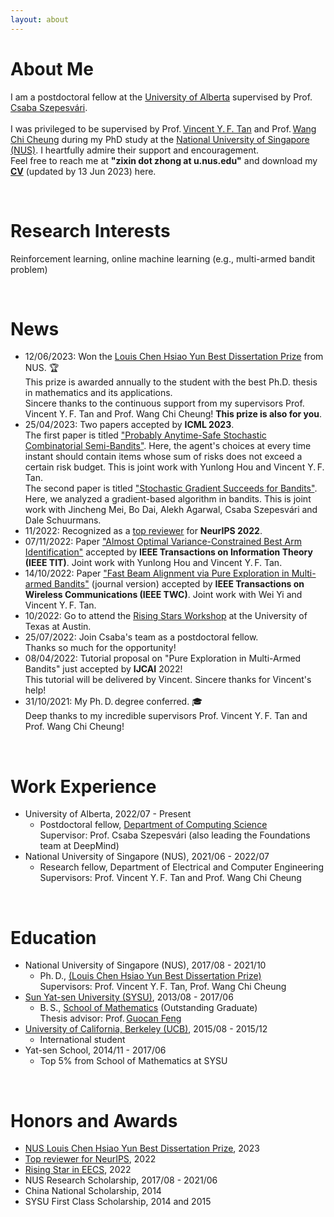 ```yaml
---
layout: about
---
```


# About Me
<!-- Hi! I am currently a Ph.&thinsp;D.&thinsp;candidate at the
<a href="https://www.math.nus.edu.sg/">Department of Mathematics</a>  -->
<!-- Hi! I am currently a research fellow at the 
<a href="https://www.eng.nus.edu.sg/ece/">Department of Electrical and Computer Engineering</a> 
of
<a href="https://www.nus.edu.sg/">National University of Singapore (NUS)</a>,  
working with 
Prof.&thinsp;<a href="https://www.ece.nus.edu.sg/stfpage/vtan/">Vincent Y.&thinsp;F. Tan</a> and 
Prof.&thinsp;<a href="https://www.eng.nus.edu.sg/isem/staff/cheung-wang-chi/">Wang Chi Cheung</a>. -->
<!--  -->
<!--  -->
<!--  -->
I am a postdoctoral fellow at the <a href="https://www.ualberta.ca/index.html">University of Alberta</a> supervised by Prof.&thinsp;<a href="https://sites.ualberta.ca/~szepesva/">Csaba Szepesvári</a>.  
<br>
I was privileged to be supervised by 
Prof.&thinsp;<a href="https://www.ece.nus.edu.sg/stfpage/vtan/">Vincent Y.&thinsp;F. Tan</a> and 
Prof.&thinsp;<a href="https://www.eng.nus.edu.sg/isem/staff/cheung-wang-chi/">Wang Chi Cheung</a>
during my PhD study at the
<a href="https://www.nus.edu.sg/">National University of Singapore (NUS)</a>.
I heartfully admire their support and encouragement.
<br>
Feel free to reach me at <b>"zixin dot zhong at u.nus.edu"</b> and download my <a href="cv/cv_zixin_zhong_2023_06_13_eng.pdf"><b>CV</b></a> (updated by 13 Jun 2023) here.

<!--**Hometown**: Zhanjiang City, Guangdong Province, China -->

<!-- :envelope:  -->
<!-- **Email**: zixin.zhong@u.nus.edu  -->

<!-- 📝  -->
<!-- **CV**:   <a href="cv/cv_zixin_zhong_1025_2021_eng.pdf">pdf</a> (updated by 25 Oct 2021)   -->


<!-- <button class="btn"><i class="fa fa-home"></i>HOME</button> -->
<!-- <span class="block-highlight"><b>&thinsp;Email&thinsp;</b></span> &nbsp;zixin dot zhong at u.nus.edu -->
<!-- <button class="btn">**Email me**</button> &nbsp;&nbsp;&nbsp; via "zixin dot zhong at u dot nus dot edu" -->
<!-- <br>  -->


<!-- <span class="block-highlight"><b>&thinsp;Email&thinsp;</b></span> &nbsp;zixin dot zhong at u.nus.edu

<span id="blocktype">
     <a href="cv/cv_zixin_zhong_1208_2021_eng.pdf"><b>&thinsp;CV Download&thinsp;</b></a>  &nbsp;
</span>
(updated by 08 Dec 2021) -->
<!-- <btn1 href="cv/cv_zixin_zhong_1025_2021_eng.pdf">**Download CV**</btn1> (updated by 25 Oct 2021) -->




<!---There is no specific format here. You can fill out the form you want.  
For example, you might want to write a brief introduction about your self, experience, interests, publications, and other information.  
I wrote "about me", "career", and "interests" on this page as an example.  
--->

<br/>

# Research Interests
Reinforcement learning, online machine learning (e.g., multi-armed bandit problem)

<br/>


# News
<!-- emoji table: https://gist.github.com/rxaviers/7360908 -->
<ul>
     
<!-- <li> 🐯 🐯 🐯 <strong>Happy Chinese New Year!</strong> 🐯 🐯 🐯 </li> -->
     
<!-- <li> &#128640; &#128640; &#128640; <strong>Open to job market!</strong> &#128640; &#128640; &#128640; </li>
 -->
     
<li> 12/06/2023: Won the <a href="https://www.math.nus.edu.sg/about/university-awards-accolades-for-graduate/">Louis Chen Hsiao Yun Best Dissertation Prize</a> from NUS. 🏆 
     <br> This prize is awarded annually to the student with the best Ph.D. thesis in mathematics and its applications.
     <br> Sincere thanks to the continuous support from my supervisors Prof. Vincent Y.&thinsp;F. Tan and Prof. Wang Chi Cheung! <b>This prize is also for you</b>.
</li>
     
<li> 25/04/2023: Two papers accepted by <b>ICML 2023</b>. 
     <br> The first paper is titled <a href="https://arxiv.org/abs/2301.13393">"Probably Anytime-Safe Stochastic Combinatorial Semi-Bandits"</a>. Here, the agent's choices at every time instant should contain items whose sum of risks does not exceed a certain risk budget. This is joint work with Yunlong Hou and Vincent Y.&thinsp;F. Tan. 
<br> The second paper is titled <a href="https://icml.cc/Conferences/2023/ScheduleMultitrack?event=24315">"Stochastic Gradient Succeeds for Bandits"</a>. Here, we analyzed a gradient-based algorithm in bandits. This is joint work with Jincheng Mei, Bo Dai, Alekh Agarwal, Csaba Szepesvári and Dale Schuurmans.
 </li>

<li> 11/2022: Recognized as a <a href="https://neurips.cc/Conferences/2022/ProgramCommittee">top reviewer</a> for <b>NeurIPS 2022</b>.  </li>
     
<li> 07/11/2022: Paper <a href="https://arxiv.org/abs/2201.10142">"Almost Optimal Variance-Constrained Best Arm Identification"</a> accepted by <b>IEEE Transactions on Information Theory (IEEE TIT)</b>. Joint work with Yunlong Hou and Vincent Y.&thinsp;F. Tan.       
     </li>
     
<li> 14/10/2022: Paper <a href="https://arxiv.org/abs/2210.12625">"Fast Beam Alignment via Pure Exploration in Multi-armed Bandits"</a> (journal version) accepted by <b>IEEE Transactions on Wireless Communications (IEEE TWC)</b>. Joint work with Wei Yi and Vincent Y.&thinsp;F. Tan.       
     </li>

<li> 10/2022: Go to attend the <a href="https://risingstars.utexas.edu/">Rising Stars Workshop</a> at the University of Texas at Austin.
     </li>
     
<li> 25/07/2022: Join Csaba's team as a postdoctoral fellow.
     <br> Thanks so much for the opportunity!
<!--      I will be the single presenter. -->
     </li>

<li> 08/04/2022: Tutorial proposal on "Pure Exploration in Multi-Armed Bandits" just accepted by <b>IJCAI</b> 2022! 
     <br> This tutorial will be delivered by Vincent. Sincere thanks for Vincent's help!
<!--      I will be the single presenter. -->
     </li>
     
 <li> 31/10/2021: My Ph.&thinsp;D.&thinsp;degree conferred.  🎓
 <br> Deep thanks to my incredible supervisors Prof. Vincent Y.&thinsp;F. Tan and Prof. Wang Chi Cheung!  
     </li>  
     
     
     

 

</ul>
     
<!--  <a href="https://github.com/zixinzh/2021-JMLR.git">[code]</a> -->

<br/>




# Work Experience
<ul>
     
<li> University of Alberta, 2022/07 - Present
   <ul>
    <li> Postdoctoral fellow, <a href="https://www.ualberta.ca/computing-science/index.html">Department of Computing Science</a>
      <br> Supervisor: Prof. Csaba Szepesvári (also leading the Foundations team at DeepMind)
    </li>
   </ul>
 </li>
<li> National University of Singapore (NUS), 2021/06 - 2022/07
   <ul>
    <li> Research fellow, Department of Electrical and Computer Engineering
      <br> Supervisors: Prof. Vincent Y.&thinsp;F. Tan and Prof. Wang Chi Cheung  
    </li>
   </ul>
 </li>
  
</ul> 

  

<br/>

# Education

<ul>
<li> National University of Singapore (NUS), 2017/08 - 2021/10
   <ul>
    <li> Ph.&thinsp;D., <a href="https://www.math.nus.edu.sg/about/university-awards-accolades-for-graduate/">
(Louis Chen Hsiao Yun Best Dissertation Prize)</a>  
<!--          candidate -->
      <br> Supervisors: Prof. Vincent Y.&thinsp;F. Tan, Prof. Wang Chi Cheung 
    </li>
   </ul>
 </li>
<!--      https://www.math.nus.edu.sg/">Department of Mathematics</a> <a href="https://www.math.nus.edu.sg/about/university-awards-accolades-for-graduate/#:~:text=Louis%20Chen%20Hsiao%20Yun%20Best%20Dissertation%20Prize&text=thesis%20in%20mathematics%20and%20its,award%20of%20%24500%20Singapore%20Dollars. -->
     
  
<li> <a href="http://www.sysu.edu.cn/en/index.htm">Sun Yat-sen University (SYSU)</a>, 2013/08 - 2017/06
   <ul>
    <li> B.&thinsp;S., <a href="http://math.sysu.edu.cn/">School of Mathematics</a> (Outstanding Graduate)
      <br> Thesis advisor: Prof.&thinsp;<a href="http://math.sysu.edu.cn/teacher/427">Guocan Feng</a>
    </li>
   </ul>
 </li>
 
<li> <a href="https://www.berkeley.edu/">University of California, Berkeley (UCB)</a>, 2015/08 - 2015/12
   <ul>
    <li> International student
    </li>
   </ul>
 </li>
 
 
<li> Yat-sen School, 2014/11 - 2017/06
   <ul>
    <li> Top 5% from School of Mathematics at SYSU
    </li>
   </ul>
 </li>
 
</ul> 



<!-- * National University of Singapore (NUS), 2017/08 - present
  * Ph.&thinsp;D. candidate, Department of Mathematics 
    * Supervisors: Prof. Vincent Y.&thinsp;F. Tan, Prof. Wang Chi Cheung 
    
* <a href="http://www.sysu.edu.cn/en/index.htm">Sun Yat-sen University (SYSU)</a>, 2013/08 - 2017/06
  * B.&thinsp;S., <a href="http://math.sysu.edu.cn/">School of Mathematics</a> (Outstanding Graduate)
    * Thesis advisor: Prof.&thinsp;<a href="http://math.sysu.edu.cn/teacher/427">Guocan Feng</a>
    
* <a href="https://www.berkeley.edu/">University of California, Berkeley (UCB)</a>, 2015/08 - 2015/12
  * International student
  
* Yat-sen School, 2014/11 - 2017/06
  * Top 5% from School of Mathematics at SYSU -->

<br/>

# Honors and Awards
* <a href="https://www.math.nus.edu.sg/about/university-awards-accolades-for-graduate/">NUS Louis Chen Hsiao Yun Best Dissertation Prize</a>, 2023
* <a href="https://neurips.cc/Conferences/2022/ProgramCommittee">Top reviewer for NeurIPS</a>, 2022
* <a href="https://risingstars.utexas.edu/profiles/zixin-zhong/">Rising Star in EECS</a>, 2022
* NUS Research Scholarship, 2017/08 - 2021/06
* China National Scholarship, 2014
* SYSU First Class Scholarship, 2014 and 2015

<!--
| <! -- -- > |  <! -- -- > | 
| :--                  |:--                       |
| 2017/08 - present	| NUS Research Scholarship |
|2014	                 | National Merit Scholarship, China |
| 2014, 2015	          | First Class Scholarship, SYSU |
-->

<br/>

  
<!---# Career
* Second Company (2012/01 ~ )
  * Web Application Firewall
    * Developed TCP network acceleration module.
    * Developde Application User Interface.
* First Company (2011/01 ~ 2011/12)
  * VPN Development Company
  * Team Leader of VPN Development Div.
<br/>
--->

<!---
# Interests
I am interested in swimming.
I am interested in technology trends.  
I'm not afraid to learn languages, but I enjoy using Python.  
I like to automate and reduce annoying things.  
--->

<!-- <hr> -->

<!-- <p>This page has been accessed at least
<a href="http://stuff.mit.edu/doc/counter-howto.html"><img 
src="http://stuff.mit.edu/cgi/counter/zixinzh1" alt="several"></a> times since 14 Oct 2021, and on average <a href="http://stuff.mit.edu/doc/counter-howto.html"><img 
src="http://stuff.mit.edu/cgi/perday/zixinzh1" alt="several"></a> per day. 
</p> -->
<!-- https://clustrmaps.com/add
<script type="text/javascript" id="clustrmaps" src="//cdn.clustrmaps.com/map_v2.js?cl=ffffff&w=a&t=n&d=Hc1N22Jm0sgvB0mawrM4BFuzVJlc_s80BHUBH_EB7wI"></script> -->
